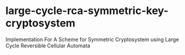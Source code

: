# large-cycle-rca-symmetric-key-cryptosystem
Implementation For A Scheme for Symmetric Cryptosystem using Large Cycle Reversible Cellular Automata
